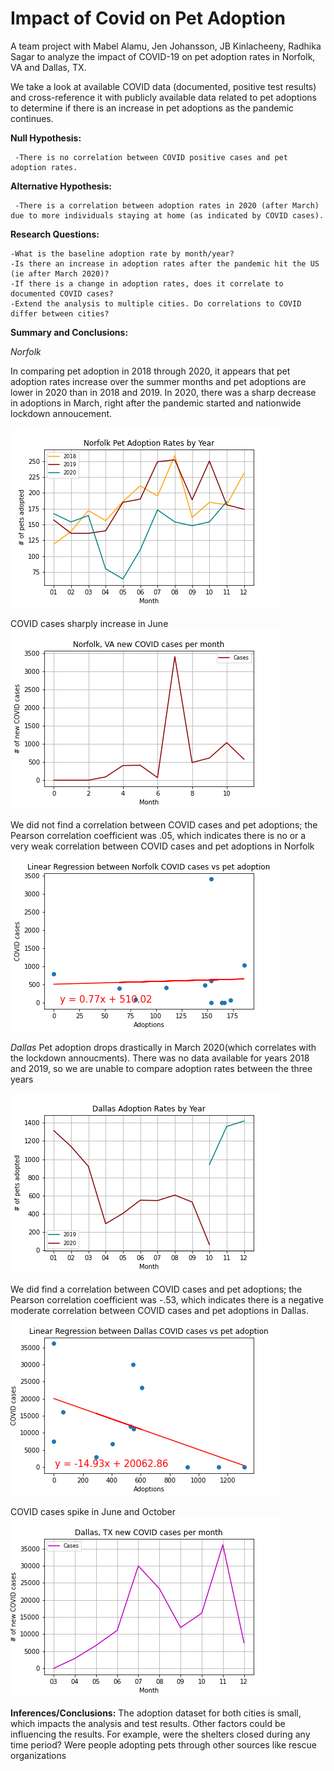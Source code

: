 # Impact of Covid on Pet Adoption

A team project with Mabel Alamu, Jen Johansson, JB Kinlacheeny, Radhika Sagar to analyze the impact of COVID-19 on pet adoption rates in Norfolk, VA and Dallas, TX.

We take a look at available COVID data (documented, positive test results) and cross-reference it with publicly available data related to pet adoptions to determine if there is an increase in pet adoptions as the pandemic continues.


__Null Hypothesis:__

     -There is no correlation between COVID positive cases and pet adoption rates.

__Alternative Hypothesis:__

     -There is a correlation between adoption rates in 2020 (after March) due to more individuals staying at home (as indicated by COVID cases).
       
       
__Research Questions:__ 

    -What is the baseline adoption rate by month/year? 
    -Is there an increase in adoption rates after the pandemic hit the US (ie after March 2020)? 
    -If there is a change in adoption rates, does it correlate to documented COVID cases?
    -Extend the analysis to multiple cities. Do correlations to COVID differ between cities?
    
__Summary and Conclusions:__

_Norfolk_

In comparing pet adoption in 2018 through 2020, it appears that pet adoption rates increase over the summer months and pet adoptions are lower in 2020 than in 2018 and 2019. In 2020, there was a sharp decrease in adoptions in March, right after the pandemic started and nationwide lockdown annoucement. 

  ![](Images/Norfolk%20Adoption%20Rates%20by%20Year.png)
  
COVID cases sharply increase in June
 ![](Images/Norfolk%2C%20VA%20new%20COVID%20cases%20per%20month.png)
  
  
We did not find a correlation between COVID cases and pet adoptions; the Pearson correlation coefficient was .05, which indicates there is no or a very weak correlation between COVID cases and pet adoptions in Norfolk
  ![](Images/Linear%20Regression%2C%20Norfolk.png)
  
_Dallas_
Pet adoption drops drastically in March 2020(which correlates with the lockdown annoucments). There was no data available for years 2018 and 2019, so we are unable to compare adoption rates between the three years
  
 ![](Images/Dallas%20Adoption%20Rates%20by%20Year.png)

We did find a  correlation between COVID cases and pet adoptions; the Pearson correlation coefficient was -.53, which indicates there is a negative moderate correlation between COVID cases and pet adoptions in Dallas.
  ![](Images/Linear%20Regression%20Dallas.png)
    
COVID cases spike in June and October 
 ![](Images/Dallas%2C%20TX%20new%20COVID%20cases%20per%20month.png)
    
__Inferences/Conclusions:__
The adoption dataset for both cities is small, which impacts the analysis and test results.
Other factors could be influencing the results.  For example, were the shelters closed during any time period?  Were people adopting pets through other sources like rescue organizations


